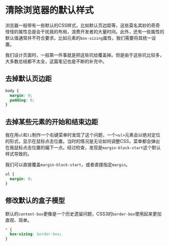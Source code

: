 # 清除浏览器的默认样式

浏览器一般带有一些默认的CSS样式，比如默认页边距等，这些莫名其妙的奇奇怪怪的属性总是会干扰我的布局，浪费开发者的大量时间。此外，还有一些属性的默认值通常并不符合要求，比如元素的`box-sizing`属性，我们需要将其统一设置。

我们设计页面时，一般第一件事就是把这些坑给覆盖掉。但是由于这些坑比较多，大多数总结都不太全，这篇笔记也是不断的补充中。

## 去掉默认页边距

```css
body {
  margin: 0;
  padding: 0;
}
```

## 去掉某些元素的开始和结束边距

我在用`ul`和`li`制作一个右键菜单时发现了这个问题，一个`<ul>`元素会以绝对定位的形式，显示在鼠标点击位置。当时的情况是无论如何调整CSS，菜单都会弹出在我鼠标点击位置的偏下一点。经过检查，发现是`margin-block-start`这个默认样式导致的。

我们可以直接覆盖`margin-block-start`，或者直接指定`margin`。

```css
ul {
  margin: 0;
}
```

## 修改默认的盒子模型

默认的`content-box`更像是一个历史遗留问题，CSS3的`border-box`使用起来更加直观、简单。

```css
* {
  box-sizing: border-box;
}
```
